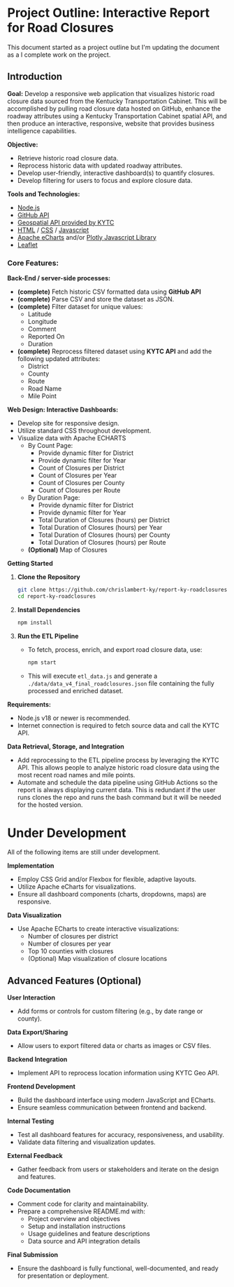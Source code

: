 # Project Outline: Interactive Report for Road Closures
This document started as a project outline but I'm updating the document as a I complete work on the project.

## Introduction

**Goal:**  Develop a responsive web application that visualizes historic road closure data sourced from the Kentucky Transportation Cabinet.  This will be accomplished by pulling road closure data hosted on GitHub, enhance the roadway attributes using a Kentucky Transportation Cabinet spatial API, and then produce an interactive, responsive, website that provides business intelligence capabilities.

**Objective:**
  - Retrieve historic road closure data. 
  - Reprocess historic data with updated roadway attributes.
  - Develop user-friendly, interactive dashboard(s) to quantify closures.
  - Develop filtering for users to focus and explore closure data.

**Tools and Technologies:** 
- [Node.js](https://nodejs.org/en)
- [GitHub API](https://docs.github.com/en/rest/using-the-rest-api)
- [Geospatial API provided by KYTC](https://kytc-api-v100-lts-qrntk7e3ra-uc.a.run.app/docs)
- [HTML](https://developer.mozilla.org/en-US/docs/Web/HTML) / [CSS](https://developer.mozilla.org/en-US/docs/Web/CSS) / [Javascript](https://developer.mozilla.org/en-US/docs/Web/JavaScript)
- [Apache eCharts](https://echarts.apache.org/en/index.html) and/or [Plotly Javascript Library](https://plotly.com/javascript/)
- [Leaflet](https://leafletjs.com/)

### Core Features:

   **Back-End / server-side processes:**
   - **(complete)** Fetch historic CSV formatted data using **GitHub API**
   - **(complete)** Parse CSV and store the dataset as JSON.
   - **(complete)** Filter dataset for unique values:
      - Latitude
      - Longitude
      - Comment
      - Reported On
      - Duration
   - **(complete)** Reprocess filtered dataset using **KYTC API** and add the following updated attributes:
      - District
      - County
      - Route
      - Road Name
      - Mile Point

   **Web Design: Interactive Dashboards:**
   - Develop site for responsive design.
   - Utilize standard CSS throughout development.
   - Visualize data with Apache ECHARTS
      - By Count Page:
         - Provide dynamic filter for District
         - Provide dynamic filter for Year
         - Count of Closures per District
         - Count of Closures per Year
         - Count of Closures per County
         - Count of Closures per Route
      - By Duration Page:
         - Provide dynamic filter for District
         - Provide dynamic filter for Year
         - Total Duration of Closures (hours) per District
         - Total Duration of Closures (hours) per Year
         - Total Duration of Closures (hours) per County
         - Total Duration of Closures (hours) per Route
      - **(Optional)** Map of Closures

**Getting Started**

1. **Clone the Repository**
   ```bash
   git clone https://github.com/chrislambert-ky/report-ky-roadclosures.git
   cd report-ky-roadclosures
   ```

2. **Install Dependencies**
   ```bash
   npm install
   ```

3. **Run the ETL Pipeline**
   - To fetch, process, enrich, and export road closure data, use:
     ```bash
     npm start
     ```
   - This will execute `etl_data.js` and generate a `./data/data_v4_final_roadclosures.json` file containing the fully processed and enriched dataset.

**Requirements:**
- Node.js v18 or newer is recommended.
- Internet connection is required to fetch source data and call the KYTC API.

**Data Retrieval, Storage, and Integration**
   - Add reprocessing to the ETL pipeline process by leveraging the KYTC API.  This allows people to analyze historic road closure data using the most recent road names and mile points.
   - Automate and schedule the data pipeline using GitHub Actions so the report is always displaying current data.  This is redundant if the user runs clones the repo and runs the bash command but it will be needed for the hosted version.

# Under Development
All of the following items are still under development.

**Implementation**
   - Employ CSS Grid and/or Flexbox for flexible, adaptive layouts.
   - Utilize Apache eCharts for visualizations.
   - Ensure all dashboard components (charts, dropdowns, maps) are responsive.

**Data Visualization**
   - Use Apache ECharts to create interactive visualizations:
     - Number of closures per district
     - Number of closures per year
     - Top 10 counties with closures
     - (Optional) Map visualization of closure locations

## Advanced Features (Optional)

**User Interaction**
   - Add forms or controls for custom filtering (e.g., by date range or county).

**Data Export/Sharing**
   - Allow users to export filtered data or charts as images or CSV files.

**Backend Integration**
   - Implement API to reprocess location information using KYTC Geo API.

**Frontend Development**
   - Build the dashboard interface using modern JavaScript and ECharts.
   - Ensure seamless communication between frontend and backend.

**Internal Testing**
   - Test all dashboard features for accuracy, responsiveness, and usability.
   - Validate data filtering and visualization updates.

**External Feedback**
   - Gather feedback from users or stakeholders and iterate on the design and features.

**Code Documentation**
   - Comment code for clarity and maintainability.
   - Prepare a comprehensive README.md with:
     - Project overview and objectives
     - Setup and installation instructions
     - Usage guidelines and feature descriptions
     - Data source and API integration details

**Final Submission**
   - Ensure the dashboard is fully functional, well-documented, and ready for presentation or deployment.
